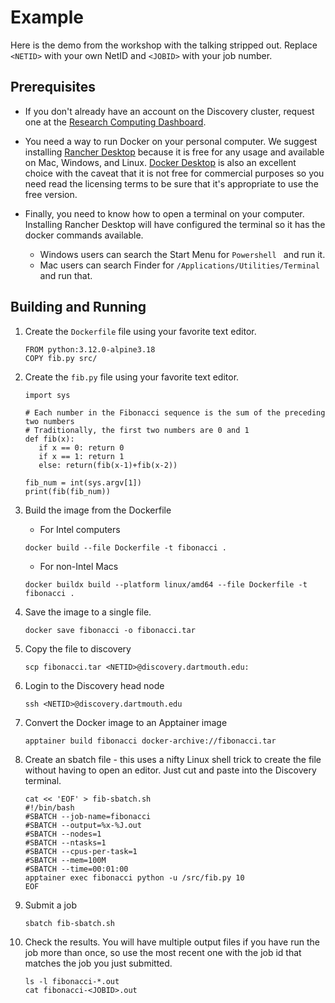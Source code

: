 # Example

Here is the demo from the workshop with the talking stripped out.  Replace `<NETID>` with your own NetID and `<JOBID>` with your job number.

## Prerequisites

* If you don't already have an account on the Discovery cluster, request one at the [Research Computing Dashboard](https://dashboard.dartmouth.edu/research/hpc_account).

* You need a way to run Docker on your personal computer.  We suggest installing [Rancher Desktop](https://rancherdesktop.io/) because it is free for any usage and available on Mac, Windows, and Linux.  [Docker Desktop](https://www.docker.com/products/docker-desktop/) is also an excellent choice with the caveat that it is not free for commercial purposes so you need read the licensing terms to be sure that it's appropriate to use the free version.

* Finally, you need to know how to open a terminal on your computer.  Installing Rancher Desktop will have configured the terminal so it has the docker commands available.
   - Windows users can search the Start Menu for `Powershell ` and run it.
   - Mac users can search Finder for `/Applications/Utilities/Terminal` and run that.

## Building and Running

1. Create the `Dockerfile` file using your favorite text editor.
   ```
   FROM python:3.12.0-alpine3.18
   COPY fib.py src/
   ```

2. Create the `fib.py` file using your favorite text editor.

   ```
   import sys
   
   # Each number in the Fibonacci sequence is the sum of the preceding two numbers
   # Traditionally, the first two numbers are 0 and 1
   def fib(x):
      if x == 0: return 0
      if x == 1: return 1
      else: return(fib(x-1)+fib(x-2))
   
   fib_num = int(sys.argv[1])
   print(fib(fib_num))
   ```

3. Build the image from the Dockerfile
   * For Intel computers
   ```
   docker build --file Dockerfile -t fibonacci .
   ```
   * For non-Intel Macs

   ```
   docker buildx build --platform linux/amd64 --file Dockerfile -t fibonacci .
   ```

4. Save the image to a single file.

   ```
   docker save fibonacci -o fibonacci.tar
   ```

5. Copy the file to discovery
   ```
   scp fibonacci.tar <NETID>@discovery.dartmouth.edu:
   ```

6. Login to the Discovery head node
   ```
   ssh <NETID>@discovery.dartmouth.edu
   ```

7. Convert the Docker image to an Apptainer image
   ```
   apptainer build fibonacci docker-archive://fibonacci.tar
   ```

8. Create an sbatch file - this uses a nifty Linux shell trick to create the file without having to open an editor.  Just cut and paste into the Discovery terminal.
   ```
   cat << 'EOF' > fib-sbatch.sh
   #!/bin/bash
   #SBATCH --job-name=fibonacci
   #SBATCH --output=%x-%J.out
   #SBATCH --nodes=1
   #SBATCH --ntasks=1
   #SBATCH --cpus-per-task=1
   #SBATCH --mem=100M
   #SBATCH --time=00:01:00
   apptainer exec fibonacci python -u /src/fib.py 10
   EOF
   ```

9. Submit a job 
   ```
   sbatch fib-sbatch.sh
   ```

10. Check the results. You will have multiple output files if you have run the job more than once, so use the most recent one with the job id that matches the job you just submitted.
    ```
    ls -l fibonacci-*.out
    cat fibonacci-<JOBID>.out
    ```
